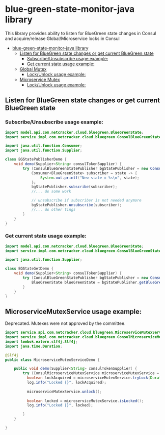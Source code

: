 # blue-green-state-monitor-java library
This library provides ability to listen for BlueGreen state changes in Consul and acquire/release Global/Microservice locks in Consul

<!-- TOC -->
* [blue-green-state-monitor-java library](#blue-green-state-monitor-java-library)
  * [Listen for BlueGreen state changes or get current BlueGreen state](#listen-for-bluegreen-state-changes-or-get-current-bluegreen-state)
    * [Subscribe/Unsubscribe usage example:](#subscribeunsubscribe-usage-example)
    * [Get current state usage example:](#get-current-state-usage-example)
  * [Global Mutex](#global-mutex)
    * [Lock/Unlock usage example:](#lockunlock-usage-example)
  * [Microservice Mutex](#microservice-mutex)
    * [Lock/Unlock usage example:](#lockunlock-usage-example-1)
<!-- TOC -->

## Listen for BlueGreen state changes or get current BlueGreen state

### Subscribe/Unsubscribe usage example:
~~~ java 
import model.api.com.netcracker.cloud.bluegreen.BlueGreenState;
import service.impl.com.netcracker.cloud.bluegreen.ConsulBlueGreenStatePublisher;

import java.util.function.Consumer;
import java.util.function.Supplier;

class BGStatePublisherDemo {
    void demo(Supplier<String> consulTokenSupplier) {
        try (ConsulBlueGreenStatePublisher bgStatePublisher = new ConsulBlueGreenStatePublisher(consulTokenSupplier)) {
            Consumer<BlueGreenState> subscriber = state -> {
                System.out.printf("New state = %s\n", state);
            };
            bgStatePublisher.subscribe(subscriber);
            //... do some work

            // unsubscribe if subscriber is not needed anymore
            bgStatePublisher.unsubscribe(subscriber);
            //... do other tings
        }
    }
}
~~~

### Get current state usage example:
~~~ java 
import model.api.com.netcracker.cloud.bluegreen.BlueGreenState;
import service.impl.com.netcracker.cloud.bluegreen.ConsulBlueGreenStatePublisher;

import java.util.function.Supplier;

class BGStateGetDemo {
    void demo(Supplier<String> consulTokenSupplier) {
        try (ConsulBlueGreenStatePublisher bgStatePublisher = new ConsulBlueGreenStatePublisher(consulTokenSupplier)) {
            BlueGreenState blueGreenState = bgStatePublisher.getBlueGreenState();
        }
    }
}
~~~

## MicroserviceMutexService usage example:
Deprecated. Mutexes were not approved by the committee.
~~~ java 
import service.api.com.netcracker.cloud.bluegreen.MicroserviceMutexService;
import service.impl.com.netcracker.cloud.bluegreen.ConsulMicroserviceMutexService;
import lombok.extern.slf4j.Slf4j;
import java.time.Duration;

@Slf4j
public class MicroserviceMutexServiceDemo {

    public void demo(Supplier<String> consulTokenSupplier) {
        try (ConsulMicroserviceMutexService microserviceMutexService = ConsulMicroserviceMutexService(consulTokenSupplier)) {
          boolean lockAcquired = microserviceMutexService.tryLock(Duration.ofSeconds(30), "test reason");
          log.info("Locked {}", lockAcquired);
                  
          microserviceMutexService.unlock();
          
          boolean locked = microserviceMutexService.isLocked();
          log.info("Locked {}", locked);

        }
    }

}
~~~
